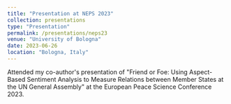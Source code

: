 ```yaml
---
title: "Presentation at NEPS 2023"
collection: presentations
type: "Presentation"
permalink: /presentations/neps23
venue: "University of Bologna"
date: 2023-06-26
location: "Bologna, Italy"
---
```


Attended my co-author's presentation of "Friend or Foe: Using Aspect-Based Sentiment Analysis to Measure Relations between Member States at the UN General Assembly" at the European Peace Science Conference 2023.

